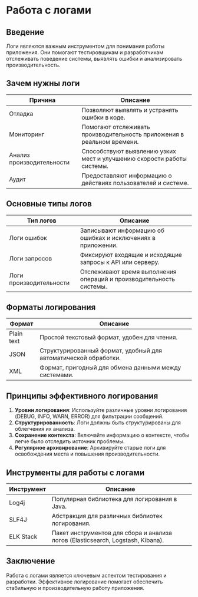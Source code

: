 # Работа с логами

## Введение

Логи являются важным инструментом для понимания работы приложения. Они помогают тестировщикам и разработчикам отслеживать поведение системы, выявлять ошибки и анализировать производительность.

## Зачем нужны логи

| Причина               | Описание                                                               |
|----------------------|------------------------------------------------------------------------|
| Отладка              | Позволяют выявлять и устранять ошибки в коде.                         |
| Мониторинг           | Помогают отслеживать производительность приложения в реальном времени. |
| Анализ производительности | Способствуют выявлению узких мест и улучшению скорости работы системы.|
| Аудит                | Предоставляют информацию о действиях пользователей и системе.         |

## Основные типы логов

| Тип логов         | Описание                                                          |
|-------------------|-------------------------------------------------------------------|
| Логи ошибок        | Записывают информацию об ошибках и исключениях в приложении.     |
| Логи запросов      | Фиксируют входящие и исходящие запросы к API или серверу.        |
| Логи производительности | Отслеживают время выполнения операций и производительность системы. |

## Форматы логирования

| Формат             | Описание                                                          |
|--------------------|-------------------------------------------------------------------|
| Plain text         | Простой текстовый формат, удобен для чтения.                     |
| JSON                | Структурированный формат, удобный для автоматической обработки.   |
| XML                 | Формат, пригодный для обмена данными между системами.             |

## Принципы эффективного логирования

1. **Уровни логирования**: Используйте различные уровни логирования (DEBUG, INFO, WARN, ERROR) для фильтрации сообщений.
2. **Структурированность**: Логи должны быть структурированы для облегчения их анализа.
3. **Сохранение контекста**: Включайте информацию о контексте, чтобы легче было отследить источник проблемы.
4. **Регулярное архивирование**: Архивируйте старые логи для освобождения места и повышения производительности.

## Инструменты для работы с логами

| Инструмент           | Описание                                                          |
|----------------------|-------------------------------------------------------------------|
| Log4j                | Популярная библиотека для логирования в Java.                     |
| SLF4J                | Абстракция для различных библиотек логирования.                   |
| ELK Stack            | Пакет инструментов для сбора и анализа логов (Elasticsearch, Logstash, Kibana). |

## Заключение

Работа с логами является ключевым аспектом тестирования и разработки. Эффективное логирование помогает обеспечить стабильную и производительную работу приложения.
